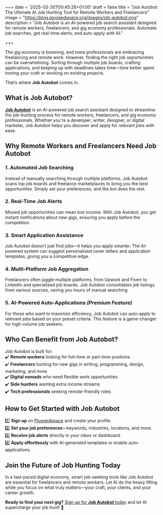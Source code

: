 +++
date = '2025-03-30T00:45:28+01:00'
draft = false
title = "Job Autobot: The Ultimate AI Job Hunting Tool for Remote Workers and Freelancers"
image = "https://blog.pluggedspace.org/images/job-autobot.png"
description = "Job Autobot is an AI-powered job search assistant designed for remote workers, freelancers, and gig economy professionals. Automate job searches, get real-time alerts, and auto-apply with AI."

+++

The gig economy is booming, and more professionals are embracing freelancing and remote work. However, finding the right job opportunities can be overwhelming. Sorting through multiple job boards, crafting applications, and keeping up with deadlines takes time—time better spent honing your craft or working on existing projects.  

That’s where **Job Autobot** comes in.  

## **What is Job Autobot?**  
[**Job Autobot**](https://pluggedspace.org/page/jobfinder) is an AI-powered job search assistant designed to streamline the job-hunting process for remote workers, freelancers, and gig economy professionals. Whether you're a developer, writer, designer, or digital marketer, Job Autobot helps you discover and apply for relevant jobs with ease.  

## **Why Remote Workers and Freelancers Need Job Autobot**  

### **1. Automated Job Searching**  
Instead of manually searching through multiple platforms, Job Autobot scans top job boards and freelance marketplaces to bring you the best opportunities. Simply set your preferences, and the bot does the rest.  

### **2. Real-Time Job Alerts**  
Missed job opportunities can mean lost income. With Job Autobot, you get instant notifications about new gigs, ensuring you apply before the competition.  

### **3. Smart Application Assistance**  
Job Autobot doesn’t just find jobs—it helps you apply smarter. The AI-powered system can suggest personalized cover letters and application templates, giving you a competitive edge.  

### **4. Multi-Platform Job Aggregation**  
Freelancers often juggle multiple platforms, from Upwork and Fiverr to LinkedIn and specialized job boards. Job Autobot consolidates job listings from various sources, saving you hours of manual searching.  

### **5. AI-Powered Auto-Applications** *(Premium Feature)*  
For those who want to maximize efficiency, Job Autobot can auto-apply to relevant jobs based on your preset criteria. This feature is a game-changer for high-volume job seekers.  

## **Who Can Benefit from Job Autobot?**  
Job Autobot is built for:  
✔️ **Remote workers** looking for full-time or part-time positions  
✔️ **Freelancers** hunting for new gigs in writing, programming, design, marketing, and more  
✔️ **Digital nomads** who need flexible work opportunities  
✔️ **Side hustlers** wanting extra income streams  
✔️ **Tech professionals** seeking remote-friendly roles  

## **How to Get Started with Job Autobot**  
1️⃣ **Sign up** on [Pluggedspace](https://pluggedspace.org/page/jobfinder) and create your profile.  
2️⃣ **Set your job preferences**—keywords, industries, locations, and more.  
3️⃣ **Receive job alerts** directly in your inbox or dashboard.  
4️⃣ **Apply effortlessly** with AI-generated templates or enable auto-applications.  

## **Join the Future of Job Hunting Today**  
In a fast-paced digital economy, smart job-seeking tools like Job Autobot are essential for freelancers and remote workers. Let AI do the heavy lifting while you focus on what truly matters—your craft, your clients, and your career growth.  

**Ready to find your next gig?** [Sign up for **Job Autobot** today](https://pluggedspace.org/page/jobfinder) and let AI supercharge your job hunt! 🚀  
